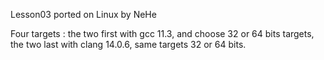Lesson03 ported on Linux by NeHe

Four targets : the two first with gcc 11.3, and choose 32 or 64 bits targets, the two last with clang 14.0.6, same targets 32 or 64 bits. 
